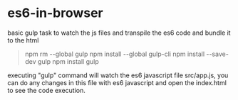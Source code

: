 # es6-in-browser
basic gulp task to watch the js files and transpile  the es6 code and bundle it to the html

> npm rm --global gulp
> npm install --global gulp-cli
> npm install --save-dev gulp
> npm install
> gulp


executing "gulp" command will watch the es6 javascript file src/app.js, you can do any changes in this file with es6 javascript and open the index.html to see the code execution.
